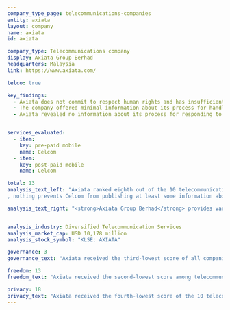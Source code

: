 ```yaml
---
company_type_page: telecommunications-companies
entity: axiata
layout: company
name: axiata
id: axiata

company_type: Telecommunications company
display: Axiata Group Berhad
headquarters: Malaysia
link: https://www.axiata.com/

telco: true

key_findings:
  - Axiata does not commit to respect human rights and has insufficient disclosure of policies affecting users’ freedom of expression and privacy.
  - The company offered minimal information about its process for handling network shutdowns.
  - Axiata revealed no information about its process for responding to requests from governments or private parties to block content or user accounts, or to hand over user information. There are no legal factors preventing it from disclosing at least some of this information.


services_evaluated:
  - item:
    key: pre-paid mobile
    name: Celcom
  - item:
    key: post-paid mobile
    name: Celcom

total: 13
analysis_text_left: "Axiata ranked eighth out of the 10 telecommunications companies evaluated and 19th in Index overall. The 2016 Freedom on the Net report by Freedom House rated Malaysia’s internet environment as <a href=\"https://freedomhouse.org/report/freedom-net/2016/malaysia\" target=\"_blank\">“Partly Free.”</a> Celcom, Axiata’s operating company in Malaysia, is subject to orders and instructions from the Malaysian Communications and Multimedia Commission (MCMC) and other authorities—many of which are not published or otherwise available to the public. However, there are no laws prohibiting Axiata from making basic commitments to respect users’ rights to free expression and privacy. Axiata could for instance improve its disclosure of how it handles government and private requests for user information. While Malaysia’s Official Secrets Act may <a href=\"http://www.agc.gov.my/agcportal/uploads/files/Publications/LOM/EN/Act%2088.pdf\" target=\"_blank\">prohibit some disclosure of government requests</a>
, nothing prevents Celcom from publishing at least some information about third-party requests for user information."

analysis_text_right: "<strong>Axiata Group Berhad</strong> provides various telecommunication and network transmission-related services to numerous markets across Asia under various brand names. The company has almost 300 million mobile subscribers in Asia. It operates primarily under the brands of Celcom in Malaysia, XL in Indonesia, Dialog in Sri Lanka, Robi in Bangladesh, Smart in Cambodia, Idea in India, and M1 in Singapore."


analysis_industry: Diversified Telecommunication Services
analysis_market_cap: USD 10,178 million
analysis_stock_symbol: "KLSE: AXIATA"

governance: 3
governance_text: "Axiata received the third-lowest score of all companies evaluated in the Governance category, scoring higher than only Ooredoo and Baidu. In this category, Axiata received some credit on only one indicator (G2) for disclosing that its board of directors oversees privacy issues across all of the group’s operating companies."

freedom: 13
freedom_text: "Axiata received the second-lowest score among telecommunications companies in the Freedom of Expression category, on par with MTN, and ahead of only Bharti Airtel. <br /> <strong>Content and account restriction requests:</strong> Like most of its peers, Axiata’s Malaysian subsidiary Celcom did not clearly disclose information about how it handles or complies with government and third-party requests to restrict content or accounts (F5-F7). Celcom did not provide any disclosure on its process for responding to third-party requests for content or account restriction (F5), or publish data about the number of these types of requests it receives or complies with (F6, F7). <br /> <strong>Network management and shutdowns:</strong> Like most telecommunications companies, Celcom provided insufficient information about its network management and shutdown policies (F9, F10). It disclosed that it may block or delay certain types of traffic and applications (F9), but had minimal disclosure of why it may shut down access to the network for a user or group of users (F10). <br /> <strong> Identity policy:</strong> The Malaysian government <a href=\"http://www.skmm.gov.my/skmmgovmy/files/attachments/Info-updated%204July06.pdf\" target=\"_blank\">requires telecommunications companies</a> to register pre-paid SIM cards with a user’s identity card or passport. Celcom pre-paid mobile users are therefore required to provide their identification (F11)."

privacy: 18
privacy_text: "Axiata received the fourth-lowest score of the 10 telecommunications companies evaluated in the Privacy category, ahead of Bharti Airtel, MTN, Etisalat, and Ooredoo.<br /> <strong>Handling of user information:</strong> While Celcom disclosed less information than most other telecommunications companies on these indicators, it performed better than MTN, Etisalat, and Ooredoo (P3-P8). Celcom only partially disclosed what user information it collects, shares and why (P3, P4, P5) and—like most telecommunications companies other than AT&T—provided no information about how long it retains user information (P6). Celcom also offered users no information about how they can control what information the company collects about them or options to obtain this information (P7, P8). The <a href=\"http://www.pdp.gov.my/images/LAWS_OF_MALAYSIA_PDPA.pdf\" target=\"_blank\">Malaysian Personal Data Protection Act</a> (PDPA) states that personal data processed for any purpose should not be kept longer than is necessary for the fulfillment of that purpose; it does not prevent companies from fully disclosing the information addressed by these indicators.<br /> <strong>Requests for user information: Axiata, Etisalat, and Ooredoo were the only three telecommunications companies to receive no credit on these indicators (P10-P12). Celcom did not reveal its processes for responding to government and private requests for user information or publish data on the volume and nature of these requests it receives or complies with (P10, P11). It also did not commit to notify users if their information has been requested by a government or other type of third party (P12). The country’s Official Secrets Act should not prevent the company from disclosing its process for responding to the government and third-party requests for user information. <br /> <strong>Security:</strong> While Celcom disclosed less information than most other telecommunications companies on these indicators, it performed better than MTN, Etisalat, and Ooredoo. Celcom disclosed some information about its internal security policies, such as limiting and monitoring employee access to user information, but it did not disclose its policies for addressing security vulnerabilities (P14) or for responding to data breaches (P15)."
---
```

